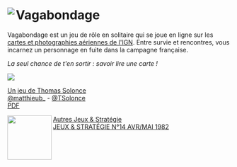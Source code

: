# <img src="https://viglino.github.io/vagabondage/img/dice.png" align="left"/> Vagabondage

Vagabondage est un jeu de rôle en solitaire qui se joue en ligne sur les [cartes et photographies aériennes de l'IGN](Data).
Entre survie et rencontres, vous incarnez un personnage en fuite dans la campagne française.

*La seul chance de t'en sortir : savoir lire une carte !*

![](https://img.itch.zone/aW1nLzg0MTAzNjYuanBn/347x500/C9uHaE.jpg)

[Un jeu de Thomas Solonce](https://solonce.itch.io/vagabondage)    
[<i class="fa fa-twitter"></i> @matthieub_](https://twitter.com/matthieub_/status/1503490106983915520) - [@TSolonce](https://twitter.com/TSolonce)    
[<i class="fa fa-google"></i> PDF](https://drive.google.com/file/d/1q_zbQSIQdtNhsl_mn7X61ZDLFONUcgcg/view)    

<img src="http://fr.1001mags.com/images/Couv/J/JeuxStrategie/23442-JeuxStrategie-14-Couverture-3.jpg" align="left" width=100>

[Autres Jeux & Stratégie](http://jeuxstrategie.free.fr/Cartes_routieres_presentation.php)  
[JEUX & STRATÉGIE N°14 AVR/MAI 1982](http://fr.1001mags.com/parution/jeux-strategie/numero-14-avr-mai-1982/page-22-23-texte-integral)
